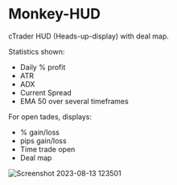 # Monkey-HUD
cTrader HUD (Heads-up-display) with deal map.

Statistics shown:
* Daily % profit
* ATR
* ADX
* Current Spread
* EMA 50 over several timeframes

For open tades, displays:
* % gain/loss
* pips gain/loss
* Time trade open
* Deal map



![Screenshot 2023-08-13 123501](https://github.com/GravitySquid/Monkey-HUD/assets/5005335/9d1efcd3-68c0-48da-bc21-84d205cb3c70)
